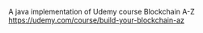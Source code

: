 A java implementation of Udemy course Blockchain A-Z
https://udemy.com/course/build-your-blockchain-az
